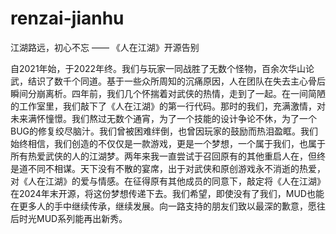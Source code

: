 # renzai-jianhu
江湖路远，初心不忘 —— 《人在江湖》开源告别

自2021年始，于2022年终。我们与玩家一同战胜了无数个怪物，百余次华山论武，结识了数千个同道。基于一些众所周知的沉痛原因，人在团队在失去主心骨后瞬间分崩离析。四年前，我们几个怀揣着对武侠的热情，走到了一起。在一间简陋的工作室里，我们敲下了《人在江湖》的第一行代码。那时的我们，充满激情，对未来满怀憧憬。我们熬过无数个通宵，为了一个技能的设计争论不休，为了一个BUG的修复绞尽脑汁。我们曾被困难绊倒，也曾因玩家的鼓励而热泪盈眶。我们始终相信，我们创造的不仅仅是一款游戏，更是一个梦想，一个属于我们，也属于所有热爱武侠的人的江湖梦。两年来我一直尝试于召回原有的其他重启人在，但终是道不同不相谋。天下没有不散的宴席，出于对武侠和原创游戏永不消逝的热爱，对《人在江湖》的爱与情感。在征得原有其他成员的同意下，敲定将《人在江湖》在2024年末开源，将这份梦想传递下去。我们希望，即使没有了我们，MUD也能在更多人的手中继续传承，继续发展。向一路支持的朋友们致以最深的歉意，愿往后时光MUD系列能再出新秀。
